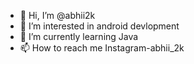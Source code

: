 - 👋 Hi, I’m @abhii2k
- 👀 I’m interested in android devlopment
- 🌱 I’m currently learning Java
- 📫 How to reach me Instagram-abhii_2k


<!---
abhii2k/abhii2k is a ✨ special ✨ repository because its `README.md` (this file) appears on your GitHub profile.
You can click the Preview link to take a look at your changes.
--->
